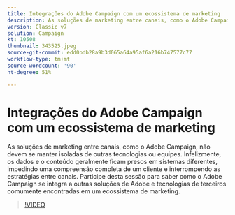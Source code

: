 ```yaml
---
title: Integrações do Adobe Campaign com um ecossistema de marketing
description: As soluções de marketing entre canais, como o Adobe Campaign, não devem se manter isoladas de outras tecnologias ou equipes.
version: Classic v7
solution: Campaign
kt: 10508
thumbnail: 343525.jpeg
source-git-commit: edd0bdb28a9b3d065a64a95af6a216b747577c77
workflow-type: tm+mt
source-wordcount: '90'
ht-degree: 51%

---
```


# Integrações do Adobe Campaign com um ecossistema de marketing

As soluções de marketing entre canais, como o Adobe Campaign, não devem se manter isoladas de outras tecnologias ou equipes. Infelizmente, os dados e o conteúdo geralmente ficam presos em sistemas diferentes, impedindo uma compreensão completa de um cliente e interrompendo as estratégias entre canais. Participe desta sessão para saber como o Adobe Campaign se integra a outras soluções de Adobe e tecnologias de terceiros comumente encontradas em um ecossistema de marketing.

>[!VIDEO](https://video.tv.adobe.com/v/343525/?quality=12&learn=on)
